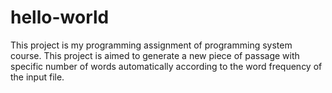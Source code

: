 # hello-world
This project is my programming assignment of programming system course.
This project is aimed to generate a new piece of passage with specific number of words automatically according to the word frequency of the input file.

